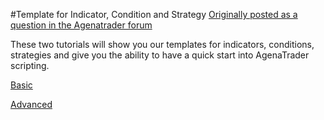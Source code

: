 #Template for Indicator, Condition and Strategy
[Originally posted as a question in the Agenatrader forum](http://www.tradeescort.com/phpbb_de/viewtopic.php?f=18&t=2680&p=11739)

These two tutorials will show you our templates for indicators, conditions, strategies and give you the ability to have a quick start into AgenaTrader scripting.

[Basic](https://github.com/simonpucher/AgenaTrader/blob/master/Tutorial/Example_Indicator_Condition_Strategy/Example_Indicator_Condition_Strategy.md)

[Advanced](https://github.com/simonpucher/AgenaTrader/blob/master/Tutorial/Example_Indicator_Condition_Strategy/Example_Indicator_Condition_Strategy_Advanced.md)
